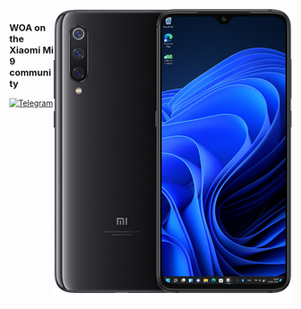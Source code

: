 <img align="right" src="https://github.com/woacepheus/src_cepheus_windows/blob/main/cepheus.png" width="425" alt="Windows 11 Running On A Xiaomi Mi 9">

### WOA on the Xiaomi Mi 9 community

[![Telegram](https://img.shields.io/badge/Chat-Telegram-brightgreen.svg?logo=telegram&style=flat-square)](https://t.me/woacepheus)
